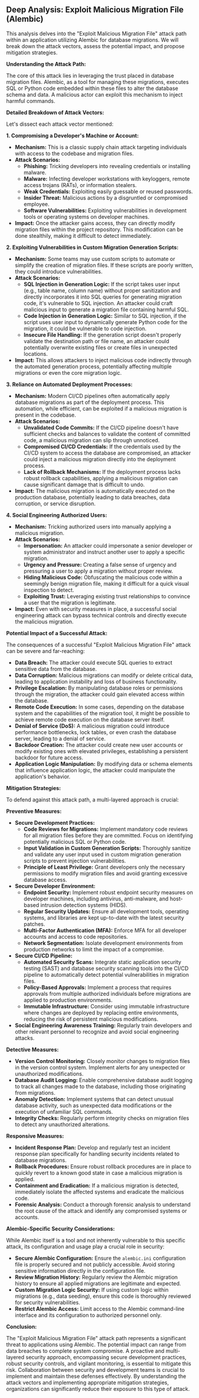 ## Deep Analysis: Exploit Malicious Migration File (Alembic)

This analysis delves into the "Exploit Malicious Migration File" attack path within an application utilizing Alembic for database migrations. We will break down the attack vectors, assess the potential impact, and propose mitigation strategies.

**Understanding the Attack Path:**

The core of this attack lies in leveraging the trust placed in database migration files. Alembic, as a tool for managing these migrations, executes SQL or Python code embedded within these files to alter the database schema and data. A malicious actor can exploit this mechanism to inject harmful commands.

**Detailed Breakdown of Attack Vectors:**

Let's dissect each attack vector mentioned:

**1. Compromising a Developer's Machine or Account:**

* **Mechanism:** This is a classic supply chain attack targeting individuals with access to the codebase and migration files.
* **Attack Scenarios:**
    * **Phishing:**  Tricking developers into revealing credentials or installing malware.
    * **Malware:**  Infecting developer workstations with keyloggers, remote access trojans (RATs), or information stealers.
    * **Weak Credentials:**  Exploiting easily guessable or reused passwords.
    * **Insider Threat:**  Malicious actions by a disgruntled or compromised employee.
    * **Software Vulnerabilities:** Exploiting vulnerabilities in development tools or operating systems on developer machines.
* **Impact:** Once the attacker gains access, they can directly modify migration files within the project repository. This modification can be done stealthily, making it difficult to detect immediately.

**2. Exploiting Vulnerabilities in Custom Migration Generation Scripts:**

* **Mechanism:** Some teams may use custom scripts to automate or simplify the creation of migration files. If these scripts are poorly written, they could introduce vulnerabilities.
* **Attack Scenarios:**
    * **SQL Injection in Generation Logic:** If the script takes user input (e.g., table name, column name) without proper sanitization and directly incorporates it into SQL queries for generating migration code, it's vulnerable to SQL injection. An attacker could craft malicious input to generate a migration file containing harmful SQL.
    * **Code Injection in Generation Logic:** Similar to SQL injection, if the script uses user input to dynamically generate Python code for the migration, it could be vulnerable to code injection.
    * **Insecure File Handling:** If the generation script doesn't properly validate the destination path or file name, an attacker could potentially overwrite existing files or create files in unexpected locations.
* **Impact:** This allows attackers to inject malicious code indirectly through the automated generation process, potentially affecting multiple migrations or even the core migration logic.

**3. Reliance on Automated Deployment Processes:**

* **Mechanism:** Modern CI/CD pipelines often automatically apply database migrations as part of the deployment process. This automation, while efficient, can be exploited if a malicious migration is present in the codebase.
* **Attack Scenarios:**
    * **Unvalidated Code Commits:** If the CI/CD pipeline doesn't have sufficient checks and balances to validate the content of committed code, a malicious migration can slip through unnoticed.
    * **Compromised CI/CD Credentials:** If the credentials used by the CI/CD system to access the database are compromised, an attacker could inject a malicious migration directly into the deployment process.
    * **Lack of Rollback Mechanisms:** If the deployment process lacks robust rollback capabilities, applying a malicious migration can cause significant damage that is difficult to undo.
* **Impact:**  The malicious migration is automatically executed on the production database, potentially leading to data breaches, data corruption, or service disruption.

**4. Social Engineering Authorized Users:**

* **Mechanism:**  Tricking authorized users into manually applying a malicious migration.
* **Attack Scenarios:**
    * **Impersonation:**  An attacker could impersonate a senior developer or system administrator and instruct another user to apply a specific migration.
    * **Urgency and Pressure:**  Creating a false sense of urgency and pressuring a user to apply a migration without proper review.
    * **Hiding Malicious Code:**  Obfuscating the malicious code within a seemingly benign migration file, making it difficult for a quick visual inspection to detect.
    * **Exploiting Trust:**  Leveraging existing trust relationships to convince a user that the migration is legitimate.
* **Impact:**  Even with security measures in place, a successful social engineering attack can bypass technical controls and directly execute the malicious migration.

**Potential Impact of a Successful Attack:**

The consequences of a successful "Exploit Malicious Migration File" attack can be severe and far-reaching:

* **Data Breach:**  The attacker could execute SQL queries to extract sensitive data from the database.
* **Data Corruption:**  Malicious migrations can modify or delete critical data, leading to application instability and loss of business functionality.
* **Privilege Escalation:**  By manipulating database roles or permissions through the migration, the attacker could gain elevated access within the database.
* **Remote Code Execution:**  In some cases, depending on the database system and the capabilities of the migration tool, it might be possible to achieve remote code execution on the database server itself.
* **Denial of Service (DoS):**  A malicious migration could introduce performance bottlenecks, lock tables, or even crash the database server, leading to a denial of service.
* **Backdoor Creation:**  The attacker could create new user accounts or modify existing ones with elevated privileges, establishing a persistent backdoor for future access.
* **Application Logic Manipulation:**  By modifying data or schema elements that influence application logic, the attacker could manipulate the application's behavior.

**Mitigation Strategies:**

To defend against this attack path, a multi-layered approach is crucial:

**Preventive Measures:**

* **Secure Development Practices:**
    * **Code Reviews for Migrations:** Implement mandatory code reviews for all migration files before they are committed. Focus on identifying potentially malicious SQL or Python code.
    * **Input Validation in Custom Generation Scripts:**  Thoroughly sanitize and validate any user input used in custom migration generation scripts to prevent injection vulnerabilities.
    * **Principle of Least Privilege:** Grant developers only the necessary permissions to modify migration files and avoid granting excessive database access.
* **Secure Developer Environment:**
    * **Endpoint Security:** Implement robust endpoint security measures on developer machines, including antivirus, anti-malware, and host-based intrusion detection systems (HIDS).
    * **Regular Security Updates:** Ensure all development tools, operating systems, and libraries are kept up-to-date with the latest security patches.
    * **Multi-Factor Authentication (MFA):** Enforce MFA for all developer accounts and access to code repositories.
    * **Network Segmentation:** Isolate development environments from production networks to limit the impact of a compromise.
* **Secure CI/CD Pipeline:**
    * **Automated Security Scans:** Integrate static application security testing (SAST) and database security scanning tools into the CI/CD pipeline to automatically detect potential vulnerabilities in migration files.
    * **Policy-Based Approvals:** Implement a process that requires approvals from multiple authorized individuals before migrations are applied to production environments.
    * **Immutable Infrastructure:** Consider using immutable infrastructure where changes are deployed by replacing entire environments, reducing the risk of persistent malicious modifications.
* **Social Engineering Awareness Training:** Regularly train developers and other relevant personnel to recognize and avoid social engineering attacks.

**Detective Measures:**

* **Version Control Monitoring:**  Closely monitor changes to migration files in the version control system. Implement alerts for any unexpected or unauthorized modifications.
* **Database Audit Logging:** Enable comprehensive database audit logging to track all changes made to the database, including those originating from migrations.
* **Anomaly Detection:** Implement systems that can detect unusual database activity, such as unexpected data modifications or the execution of unfamiliar SQL commands.
* **Integrity Checks:** Regularly perform integrity checks on migration files to detect any unauthorized alterations.

**Responsive Measures:**

* **Incident Response Plan:** Develop and regularly test an incident response plan specifically for handling security incidents related to database migrations.
* **Rollback Procedures:**  Ensure robust rollback procedures are in place to quickly revert to a known good state in case a malicious migration is applied.
* **Containment and Eradication:**  If a malicious migration is detected, immediately isolate the affected systems and eradicate the malicious code.
* **Forensic Analysis:** Conduct a thorough forensic analysis to understand the root cause of the attack and identify any compromised systems or accounts.

**Alembic-Specific Security Considerations:**

While Alembic itself is a tool and not inherently vulnerable to this specific attack, its configuration and usage play a crucial role in security:

* **Secure Alembic Configuration:**  Ensure the `alembic.ini` configuration file is properly secured and not publicly accessible. Avoid storing sensitive information directly in the configuration file.
* **Review Migration History:** Regularly review the Alembic migration history to ensure all applied migrations are legitimate and expected.
* **Custom Migration Logic Security:** If using custom logic within migrations (e.g., data seeding), ensure this code is thoroughly reviewed for security vulnerabilities.
* **Restrict Alembic Access:** Limit access to the Alembic command-line interface and its configuration to authorized personnel only.

**Conclusion:**

The "Exploit Malicious Migration File" attack path represents a significant threat to applications using Alembic. The potential impact can range from data breaches to complete system compromise. A proactive and multi-layered security approach, encompassing secure development practices, robust security controls, and vigilant monitoring, is essential to mitigate this risk. Collaboration between security and development teams is crucial to implement and maintain these defenses effectively. By understanding the attack vectors and implementing appropriate mitigation strategies, organizations can significantly reduce their exposure to this type of attack.
